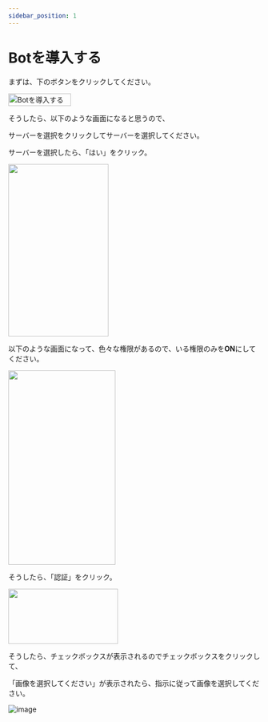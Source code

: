 ```yaml
---
sidebar_position: 1
---
```


# Botを導入する

まずは、下のボタンをクリックしてください。


<a href="https://discord.com/api/oauth2/authorize?client_id=979877840382197790&permissions=1644971949559&scope=bot%20applications.commands" ><img src="https://user-images.githubusercontent.com/78240988/183604202-1fa54df9-0460-464f-ab0e-2649d5082f21.png" width="125" height="25" alt="Botを導入する" /></a>

そうしたら、以下のような画面になると思うので、

サーバーを選択をクリックしてサーバーを選択してください。

サーバーを選択したら、「はい」をクリック。


<img src="https://user-images.githubusercontent.com/78240988/183601430-0733f4df-7756-4d45-9938-689ba67cacd7.png" width="200" height="344" />


以下のような画面になって、色々な権限があるので、いる権限のみを**ON**にしてください。


<img src="https://user-images.githubusercontent.com/78240988/183603178-df0597b1-8fd2-44bd-9b4a-5d40a009b1df.png" width="214" height="388" />


そうしたら、「認証」をクリック。


<img src="https://user-images.githubusercontent.com/78240988/183604025-ce527671-0416-4e2b-86d3-8db85e2f7824.png" width="219" height="110" />


そうしたら、チェックボックスが表示されるのでチェックボックスをクリックして、

「画像を選択してください」が表示されたら、指示に従って画像を選択してください。


![image](https://user-images.githubusercontent.com/78240988/183604762-6eca9d3e-8f35-48a8-a089-9b435679b84a.png)

